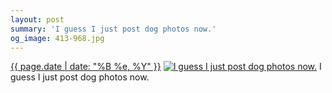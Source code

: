 ```yaml
---
layout: post
summary: 'I guess I just post dog photos now.'
og_image: 413-968.jpg
---
```


<p>
  <time><a href="/413">{{ page.date | date: "%B %e, %Y" }}</a></time>
  <a href="/413"><img src="{{ site.assets_url }}/413-484.jpg" srcset="{{ site.assets_url }}/413-968.jpg 968w, {{ site.assets_url }}/413-726.jpg 726w, {{ site.assets_url }}/413-484.jpg 484w, {{ site.assets_url }}/413-242.jpg 242w" sizes="(min-width: 700px) 50vw, calc(100vw - 2rem)" alt="I guess I just post dog photos now." /></a>
  <span>I guess I just post dog photos now.</span>
</p>
